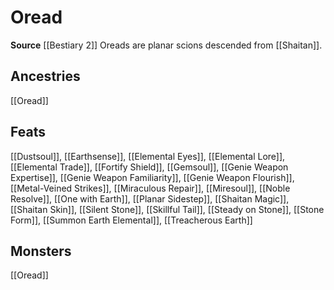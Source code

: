 ﻿---
id: '304'
name: Oread
rarity: Common
source: '[[DATABASE/source/Bestiary 2|Bestiary 2]]'
trait:
- Oread
type: Trait

---
# Oread

**Source** [[Bestiary 2]] 
Oreads are planar scions descended from [[Shaitan]].

## Ancestries

[[Oread]]

## Feats

[[Dustsoul]], [[Earthsense]], [[Elemental Eyes]], [[Elemental Lore]], [[Elemental Trade]], [[Fortify Shield]], [[Gemsoul]], [[Genie Weapon Expertise]], [[Genie Weapon Familiarity]], [[Genie Weapon Flourish]], [[Metal-Veined Strikes]], [[Miraculous Repair]], [[Miresoul]], [[Noble Resolve]], [[One with Earth]], [[Planar Sidestep]], [[Shaitan Magic]], [[Shaitan Skin]], [[Silent Stone]], [[Skillful Tail]], [[Steady on Stone]], [[Stone Form]], [[Summon Earth Elemental]], [[Treacherous Earth]]

## Monsters

[[Oread]]
